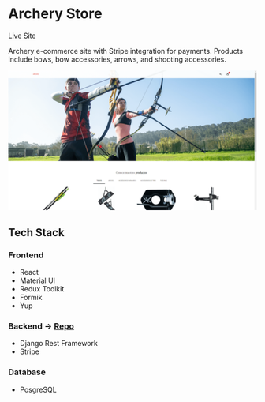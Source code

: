 # Archery Store

[Live Site](https://archery-store.vercel.app/)

Archery e-commerce site with Stripe integration for payments. Products include bows, bow accessories, arrows, and shooting accessories.

<img src="public/archery-store.png" width="960"><br/>

## Tech Stack

### Frontend

- React
- Material UI
- Redux Toolkit
- Formik
- Yup

### Backend → [Repo](https://github.com/ecortesg/drf-ecommerce-api)

- Django Rest Framework
- Stripe

### Database

- PosgreSQL
